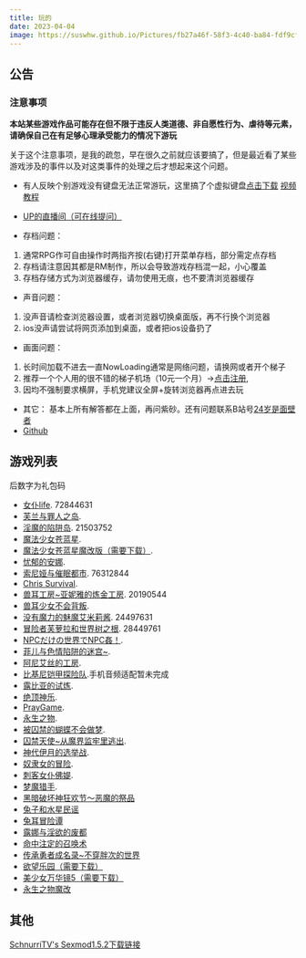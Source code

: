 ```yaml
---
title: 玩的
date: 2023-04-04
image: https://suswhw.github.io/Pictures/fb27a46f-58f3-4c40-ba84-fdf9cf8ac528.jpg
---
```


## 公告

### 注意事项

**本站某些游戏作品可能存在但不限于违反人类道德、非自愿性行为、虐待等元素，请确保自己在有足够心理承受能力的情况下游玩**

关于这个注意事项，是我的疏忽，早在很久之前就应该要搞了，但是最近看了某些游戏涉及的事件以及对这类事件的处理之后才想起来这个问题。

*   有人反映个别游戏没有键盘无法正常游玩，这里搞了个虚拟键盘[点击下载](https://wwm.lanzouy.com/ix1TA09muc9i) [视频教程](https://www.bilibili.com/video/BV1rY4y1c7gF?spm_id_from=333.999.list.card_archive.click&vd_source=801795c39b69f97463626c47636619c6)

*   [UP的直播间（可在线提问）](https://live.bilibili.com/h5/25002061)
*   存档问题：
1. 通常RPG作可自由操作时两指齐按(右键)打开菜单存档，部分需定点存档
2. 存档请注意因其都是RM制作，所以会导致游戏存档混一起，小心覆盖
3. 存档存储方式为浏览器缓存，请勿使用无痕，也不要清浏览器缓存

* 声音问题：
1. 没声音请检查浏览器设置，或者浏览器切换桌面版，再不行换个浏览器
2. ios没声请尝试将网页添加到桌面，或者把ios设备扔了

* 画面问题：
1. 长时间加载不进去一直NowLoading通常是网络问题，请换网或者开个梯子 
2. 推荐一个个人用的很不错的梯子机场（10元一个月）→[点击注册](https://www.efcloud.net/#/register?code=51iZI5KU),
3. 因均不强制要求横屏，手机党建议全屏+旋转浏览器再点进去玩

* 其它：
基本上所有解答都在上面，再问紫砂。还有问题联系B站号[24岁是面壁者](https://space.bilibili.com/383769313/)
*   [Github](https://github.com/amemei)

## 游戏列表

后数字为礼包码
*   [女仆life](https://amemei.github.io/MaidLife/). 72844631
*   [芙兰与罪人之岛](https://amemei.github.io/FuranToZaininNoSima/index.html).
*   [淫魔的陷阱岛](https://amemei.github.io/TrapIsland/index.html). 21503752
*   [魔法少女苍蓝星](https://amemei.github.io/Cang-LAN-STAR/index.html).
*   [魔法少女苍蓝星魔改版（需要下载）](https://1ffrj6-my.sharepoint.com/:u:/g/personal/q78kg_1ffrj6_onmicrosoft_com/ETsePmOiBVtKgQwXEjhzZLMBRhvv4F_fIxyg2lLICXT3yA?e=XkhopZ).
*   [忧郁的安娜](https://amemei.github.io/melancholianna/index.html).
*   [索尼娅与催眠都市](https://amemei.github.io/HypnoticCity/index.html). 76312844
*   [Chris Survival](https://amemei.github.io/ChrisSurvival/index.html).
*   [兽耳工房~亚妮雅的炼金工房](https://amemei.github.io/AnimalEarWorkshop/index.html). 20190544
*   [兽耳少女不会背叛](https://amemei.github.io/Beasteargirl/index.html).
*   [没有魔力的魅魔艾米莉酱](https://amemei.github.io/Emily/index.html). 24497631
*   [冒险者芙萝拉和世界树之根](https://amemei.github.io/Yggdrasill/index.html). 28449761
*   [NPCだけの世界でNPC姦！](https://amemei.github.io/NPC/index.html).
*   [菲儿与色情陷阱的迷宫~](https://amemei.github.io/GUARDIANSTRAP/index.html).
*   [阿尼艾丝的工房](https://amemei.github.io/Anies/index.html).
*   [比基尼铠甲探险队](https://amemei.github.io/BikiniArmor/index.html).手机音频适配暂未完成
*   [露比亚的试炼](https://amemei.github.io/Rubia/index.html).
*   [绝顶神乐](https://amemei.github.io/Kagura/).
*   [PrayGame](https://amemei.github.io/PrayGame/).
*   [永生之物](https://amemei.github.io/Ambrosia/).
*   [被囚禁的蝴蝶不会做梦](https://amemei.github.io/butterfly/).
*   [囚禁天使~从魔界监牢里逃出](https://amemei.github.io/ImprisonedAngel/).
*   [神代伊月的选举战](https://amemei.github.io/Electoralwarfare/).
*   [奴隶女的冒险](https://amemei.github.io/slave/).
*   [刺客女仆佛媞](https://amemei.github.io/Assassinmaid/).
*   [梦魔猎手](https://amemei.github.io/NightmareHunter/).
*   [黑暗破坏神狂欢节～恶魔的祭品](https://amemei.github.io/Diablo)
*   [兔子和水星民谣](https://suswhw.github.io/MECHANICA)
*   [兔耳冒险谭](https://suswhw.github.io/TRMXT)
*   [露娜与淫欲的废都](https://suswhw.github.io/LNYYYDFD)
*   [命中注定的召唤术](https://suswhw.github.io/MZZDDZHS)
*   [传承勇者成名录~不穿胖次的世界](https://suswhw.github.io/CCYZCMLBCPCDSJ)
*   [欲望乐园（需要下载）](https://1ffrj6-my.sharepoint.com/:u:/g/personal/q78kg_1ffrj6_onmicrosoft_com/Eb14ouDGY9xAjnRDtTdkRQIBavvlN-a3r7E0Ava0XvdElA?e=XvyeTc)
*   [美少女万华镜5（需要下载）](https://1ffrj6-my.sharepoint.com/:f:/g/personal/q78kg_1ffrj6_onmicrosoft_com/Eg83BCeiWQJOpN6epN-lbJwBvDCdQdy4GBqAK0zTJ1n3yA?e=Xy938Y)
*   [永生之物魔改](https://suswhw.github.io/Ambrosia/)
## 其他

[SchnurriTV's Sexmod1.5.2下载链接](https://www.file4.net/f-1xxP)
